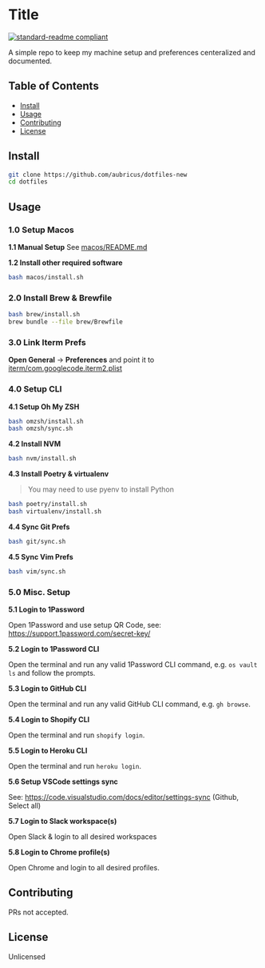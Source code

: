 # Title

[![standard-readme compliant](https://img.shields.io/badge/readme%20style-standard-brightgreen.svg?style=flat-square)](https://github.com/RichardLitt/standard-readme)

A simple repo to keep my machine setup and preferences centeralized and documented.

## Table of Contents

- [Install](#install)
- [Usage](#usage)
- [Contributing](#contributing)
- [License](#license)

## Install

```bash
git clone https://github.com/aubricus/dotfiles-new
cd dotfiles
```

## Usage

### 1.0 Setup Macos

**1.1 Manual Setup**
See [macos/README.md](macos/README.md)

**1.2 Install other required software**

```bash
bash macos/install.sh
```

### 2.0 Install Brew & Brewfile

```bash
bash brew/install.sh
brew bundle --file brew/Brewfile
```

### 3.0 Link Iterm Prefs

**Open General** → **Preferences** and point it to [iterm/com.googlecode.iterm2.plist](iterm/com.googlecode.iterm2.plist)

### 4.0 Setup CLI

**4.1 Setup Oh My ZSH**

```bash
bash omzsh/install.sh
bash omzsh/sync.sh
```

**4.2 Install NVM**

```bash
bash nvm/install.sh
```

**4.3 Install Poetry & virtualenv**

> You may need to use pyenv to install Python

```bash
bash poetry/install.sh
bash virtualenv/install.sh
```

**4.4 Sync Git Prefs**

```bash
bash git/sync.sh
```

**4.5 Sync Vim Prefs**

```bash
bash vim/sync.sh
```

### 5.0 Misc. Setup

**5.1 Login to 1Password**

Open 1Password and use setup QR Code, see: <https://support.1password.com/secret-key/>

**5.2 Login to 1Password CLI**

Open the terminal and run any valid 1Password CLI command, e.g. `os vault ls` and follow the prompts.

**5.3 Login to GitHub CLI**

Open the terminal and run any valid GitHub CLI command, e.g. `gh browse`.

**5.4 Login to Shopify CLI**

Open the terminal and run `shopify login`.

**5.5 Login to Heroku CLI**

Open the terminal and run `heroku login`.

**5.6 Setup VSCode settings sync**

See: <https://code.visualstudio.com/docs/editor/settings-sync> (Github, Select all)

**5.7 Login to Slack workspace(s)**

Open Slack & login to all desired workspaces 

**5.8 Login to Chrome profile(s)**

Open Chrome and login to all desired profiles.

## Contributing

PRs not accepted.

## License

Unlicensed
